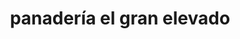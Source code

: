 ---
title: "panadería el gran elevado"
url: /puerto-la-cruz/panaderia-el-gran-elevado/
shop: panadería
---